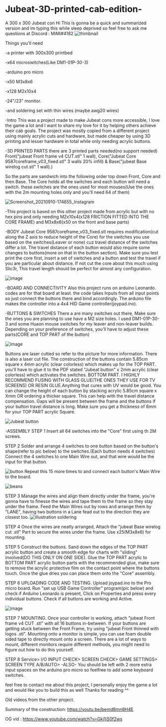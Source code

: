 #  Jubeat-3D-printed-cab-edition-
A 300 x 300 Jubeat con 
Hi 
This is gonna be a quick and summarized version and im typing this while sleep deprived so feel free to ask me questions at
 Discord : MiMi#4182
![thimbnail](https://user-images.githubusercontent.com/92096985/147399217-bb2e9975-b534-4a86-bf4f-165d7f2ae715.jpeg)


Things you'll need

-a printer with 300x300 printbed 

-x64 microswitches(Like DM1-01P-30-3)

-arduino pro micro

-x50  M3x8x6

-x128 M2x10x4

-24"/23" monitor. 

-and soldering set with thin wires (maybe awg20 wires)


-Intro
This was a project made to make Jubeat cons more accessible, I love the game a lot and I want to share my love for it by helping others achieve their cab goals.
The project was mostly copied from a different project using mainly acrylic cuts and hardware, but made cheaper by using 3D printing and lesser hardware in total while only needing acrylic buttons.

-3D PRINTED PARTS
there are 3 printed parts needed(no support needed)
Front("jubeat Front frame v4 CUT.stl" 1 wall),
Core("Jubeat Core 9587coreframe_v03_fixed.stl" 3 walls 20% infill) & 
Base("jubeat Base wirelog cut.stl" 1 wall).)

So the parts are sandwich into the following order top down 
Front, Core and then Base. 
The Core holds all the switches and each button will need a switch. 
these switches are the ones used for most mouses(Use the ones with the 2m mounting holes only and you'll need 64 of them)

![Screenshot_20210910-174655_Instagram](https://user-images.githubusercontent.com/92096985/146663522-45345d05-0789-4c17-a067-c4f630804e9c.jpg)

-This project is based on this other project made from acrylic but with no hex pins
and only needing M2x10x4(x128 FRICTION FITTED INTO THE CORE FRAME) and M3x8x6(x50 on the front and base parts)

-BODY
Jubeat Core 9587coreframe_v03_fixed.stl requires modification(cut along the Z axis to reduce height of the Core) 
for the switches you use based on the switches(Leaver or none) cuz travel distance of the switches differ a lot.
The travel distance of each button would also require some changes to buttons(more on that in the button section).
Make sure you test print the core first, insert a set of switches and a button and test the travel if you are particular about distance.
If not cut the core about this much using Slic3r, This travel length should be perfect for almost any configuration.

![image](https://user-images.githubusercontent.com/92096985/147397933-82bbf0a6-292d-4b16-807b-fb70c4afa6a8.png)


-BOARD AND CONNECTIVITY
Also this project runs on arduino Leonardo. codes are for that board at least. 
the code takes Inputs from all input points so just connect the buttons there and bind accordingly.
The arduino file makes the controller into a 4x4 HID Game controller(joypad.ino).


-BUTTONS & SWITCHES
There a are many switches out there, Make sure the ones you are planning to use have a M2 size holes.
I used DM1-01P-30-3 and some Huaon mouse switches for my leaver and non-leaver builds.
Depending on your preference of switches, you'll have to adjust these parts(CORE and TOP PART of the button)

![image](https://user-images.githubusercontent.com/92096985/147398102-d61e58db-59e5-4688-a090-cfcaa898eda1.png)


Buttons are laser cutted so refer to the picture for more information. There is also a laser cut file.
The construction of the buttons contain 5.85cm square x 4mm acrylic (clear colorless) which makes up for the TOP PART.
you'll have to glue it to the PDF stated "Jubeat button" x 2mm acrylic (clear colorless) which activates the switches. BOTTOM PART.
I HIGHLY RECOMMEND FUSING WITH GLASS GLUE(THE ONES THEY USE FOR TV SCREENS) OR RESIN GLUE.Anything that cures with UV would be good.
You can change the height of each button by stacking acrylic 5.85cm square x Xmm OR ordering a thicker square. This can help with the travel distance compensation.
Gaps will be present between the frame and the buttons if your button travel distance is long. Make sure you get a thickness of 6mm for your TOP PART acrylic Square.

![Jubeat button](https://user-images.githubusercontent.com/92096985/146663272-ae2201dd-17d7-4d54-856c-5219c3eac1ad.PNG)


-ASSEMBLY 
STEP 1
Insert all 64 switches into the "Core" first using th 2M screws.

STEP 2
Solder and arrange 4 switches to one button based on the button's shape(refer to pic below) to the switches.(Each button needs 4 switches)
Connect the 4 switches to one Main Wire out, and that wire would be the input for that button. 

![button](https://user-images.githubusercontent.com/92096985/146663995-340e70f1-2794-4b04-8bbb-99fcbba42398.png)
Repeat this 15 more times to and connect each button's Main Wire to the board.

![beans](https://user-images.githubusercontent.com/92096985/146663830-876db9bd-dfed-4791-be73-de85ad02d6a6.jpg)

STEP 3
Manage the wires and align them directly under the frame, you're gonna have to finesse the wires and tape them to the frame so they stay under the frame. 
Feed the Main Wires out by rows and arrange them by "LANE", having two buttons in a Lane fead out to the direction they are closest too. 
![illustration soldering](https://user-images.githubusercontent.com/92096985/147398442-bcb2d3c5-269a-4be6-897e-b41c507542bb.png)

STEP 4
Once the wires are neatly arranged, Attach the "jubeat Base wirelog cut .stl" Part to secure the wires under the frame. Use x25(M3x8x6) for mounting.

STEP 5
Construct the buttons.
Sand down the edges of the TOP PART acrylic button and create a smooth edge for charts with "sliding" involved(DO THIS ONLY ON ONE SIDE).
Glue the TOP PART acrylic to BOTTOM PART acrylic button parts with the recommended glue, make sure to remove the acrylic protective film on the contact point where the buttons touch.
Once the glue dries you can place them onto the "Core" assembly.

STEP 6
UPLOADING CODE AND TESTING.
Upload joypad.ino to the Pro micro board. 
Run "set up USB Game Controller" program(pic below) and check if Arduino Leonardo is present, Click on Properties and press every individual buttons.
Check if all buttons are working and Active.

![image](https://user-images.githubusercontent.com/92096985/147398568-d3e2b02f-8d2e-48b6-ba02-2cd2083033a7.png)
 
STEP 7
MOUNTING.
Once your controller is working, attach "jubeat Front frame v4 CUT .stl" with all 16 buttons in-between.
If your buttons are getting stuck between the Front Frame, try using "jubeat Front thinned with logos .stl".
Mounting onto a monitor is simple, you can use foam double sided tape to directly mount onto a screen. There are a lot of ways to mount, different monitors require different methods, you might need to figure out how to do this yourself.

STEP 8
Service>
I/O INPUT CHECK>
SCREEN CHECK> 
GAME SETTINGS> SCREEN TYPE A/B/AUTO>
-ALSO-
You should be left with 2 more extra input spaces on the arduino pro micro so feelfree to add some keyboard switches.


feel free to contact me about this project, I personally enjoy the game a lot and would like you to build this as well
Thanks for reading ^^

Old videos from the other project.


Summary of the construction: https://youtu.be/bemd8mn8H4E

OG vid : https://www.youtube.com/watch?v=Gkj1iS0f2ws
 




